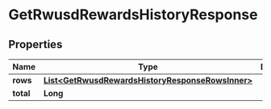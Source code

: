 

# GetRwusdRewardsHistoryResponse


## Properties

| Name | Type | Description | Notes |
|------------ | ------------- | ------------- | -------------|
|**rows** | [**List&lt;GetRwusdRewardsHistoryResponseRowsInner&gt;**](GetRwusdRewardsHistoryResponseRowsInner.md) |  |  [optional] |
|**total** | **Long** |  |  [optional] |



